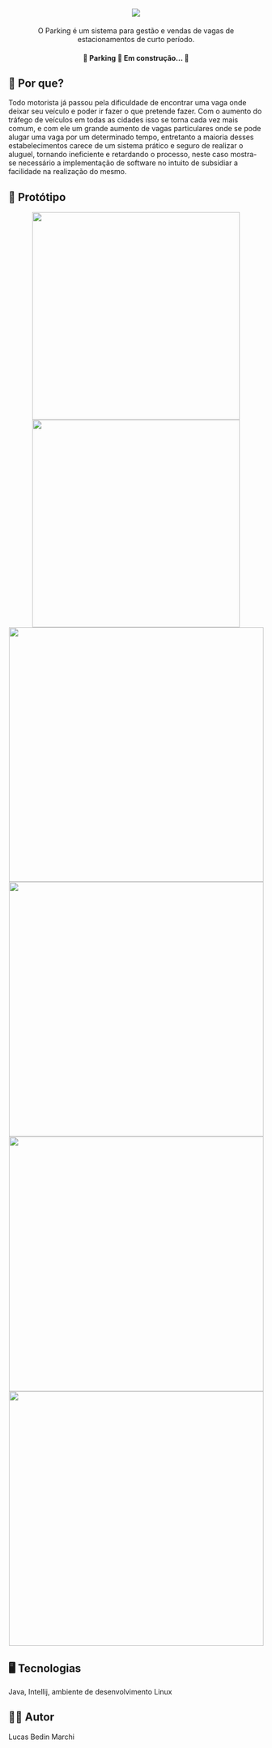 <h1 align="center">
  <img src="https://i.imgur.com/EqwzWS9.png">
</h1>
<p align="center">
  O Parking é um sistema para gestão e vendas de vagas de estacionamentos de curto período. 
</p>

<h4 align="center"> 
🚧  Parking 🚀 Em construção...  🚧
</h4>

## :thinking: Por que?
  Todo motorista já passou pela dificuldade de encontrar uma vaga onde deixar seu veículo e poder ir fazer o que pretende fazer. Com o aumento do tráfego de veículos em todas as cidades isso se torna cada vez mais comum, e com ele um grande aumento de vagas particulares onde se pode alugar uma vaga por um determinado tempo, entretanto a maioria desses estabelecimentos carece de um sistema prático e seguro de realizar o aluguel, tornando ineficiente e retardando o processo, neste caso mostra-se necessário a implementação de software no intuito de subsidiar a facilidade na realização do mesmo.

  
## :minidisc: Protótipo
<p align="center">
  <img width="410" src="https://i.imgur.com/mCdyRXe.png">
  <img width="410" src="https://i.imgur.com/ukN2aiz.png">
  <img width="503" src="https://i.imgur.com/DkrCm1c.png">
  <img width="503" src="https://i.imgur.com/4jHFSeJ.png">
  <img width="503" src="https://i.imgur.com/qRnXqQx.png">
  <img width="503" src="https://i.imgur.com/7DXqI6q.png">
</p>

## :desktop_computer: Tecnologias
  Java, Intellij, ambiente de desenvolvimento Linux
  
## :man_student: Autor
  Lucas Bedin Marchi  
